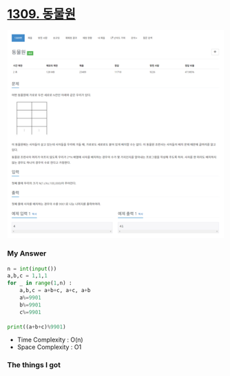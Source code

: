 # [1309. 동물원](https://www.acmicpc.net/problem/1309)

![image](Problem.png)



### My Answer

```python
n = int(input())
a,b,c = 1,1,1
for _ in range(1,n) : 
    a,b,c = a+b+c, a+c, a+b
    a%=9901
    b%=9901
    c%=9901
    
print((a+b+c)%9901)
```

* Time Complexity : O(n)
* Space Complexity : O1



### The things I got
